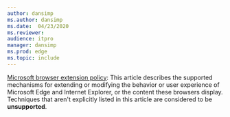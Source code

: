 ```yaml
---
author: dansimp
ms.author: dansimp
ms.date:  04/23/2020
ms.reviewer: 
audience: itpro
manager: dansimp
ms.prod: edge
ms.topic: include
---
```


[Microsoft browser extension policy](/legal/microsoft-edge/microsoft-browser-extension-policy):
This article describes the supported mechanisms for extending or modifying the behavior or user experience of Microsoft Edge and Internet Explorer, or the content these browsers display. Techniques that aren't explicitly listed in this article are considered to be **unsupported**.